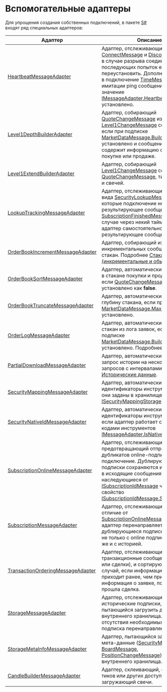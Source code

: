 # Вспомогательные адаптеры

Для упрощения создания собственных подключений, в пакете [S\#](../../../api.md) входят ряд специальных адаптеров:

| Адаптер                                                                                             | Описание                                                                                                                                                                                                                                                                                                                                                                                                                                                                         |
| --------------------------------------------------------------------------------------------------- | -------------------------------------------------------------------------------------------------------------------------------------------------------------------------------------------------------------------------------------------------------------------------------------------------------------------------------------------------------------------------------------------------------------------------------------------------------------------------------- |
| [HeartbeatMessageAdapter](xref:StockSharp.Algo.HeartbeatMessageAdapter)                             | Адаптер, отслеживающий сообщения [ConnectMessage](xref:StockSharp.Messages.ConnectMessage) и [DisconnectMessage](xref:StockSharp.Messages.DisconnectMessage) в случае разрыва соединения и последующих попыток его переустановить. Дополнительно, шлет в подключение [TimeMessage](xref:StockSharp.Messages.TimeMessage) для имитации ping сообщений, если значение [IMessageAdapter.HeartbeatInterval](xref:StockSharp.Messages.IMessageAdapter.HeartbeatInterval) установлено. |
| [Level1DepthBuilderAdapter](xref:StockSharp.Algo.Level1DepthBuilderAdapter)                         | Адаптер, собирающий [QuoteChangeMessage](xref:StockSharp.Messages.QuoteChangeMessage) из [Level1ChangeMessage](xref:StockSharp.Messages.Level1ChangeMessage) сообщений, если при подписке [MarketDataMessage.BuildMode](xref:StockSharp.Messages.MarketDataMessage.BuildMode) было установлено и сообщение level1 содержит информацию о лучшей покупке или продаже.                                                                                                              |
| [Level1ExtendBuilderAdapter](xref:StockSharp.Algo.Level1ExtendBuilderAdapter)                       | Адаптер, собирающий [Level1ChangeMessage](xref:StockSharp.Messages.Level1ChangeMessage) сообщения из [QuoteChangeMessage](xref:StockSharp.Messages.QuoteChangeMessage), тиковых сделок и свечей.                                                                                                                                                                                                                                                                                 |
| [LookupTrackingMessageAdapter](xref:StockSharp.Algo.LookupTrackingMessageAdapter)                   | Адаптер, отслеживающий подписки вида [SecurityLookupMessage](xref:StockSharp.Messages.SecurityLookupMessage), для которые подключение не шлет результирующее сообщение [SubscriptionFinishedMessage](xref:StockSharp.Messages.SubscriptionFinishedMessage). В этом случае через некий тайм\-аут данный адаптер самостоятельно формирует результирующее сообщение.                                                                                                                |
| [OrderBookIncrementMessageAdapter](xref:StockSharp.Algo.OrderBookIncrementMessageAdapter)           | Адаптер, собирающий из инкрементальных сообщений целый стакан. Подробнее [Стаканы (инкрементальные и обычные)](order_books_incremental_and_regular.md).                                                                                                                                                                                                                                                                                                                                      |
| [OrderBookSortMessageAdapter](xref:StockSharp.Algo.OrderBookSortMessageAdapter)                     | Адаптер, автоматически сортирующий в стакане покупки и продажи в случае, если [QuoteChangeMessage.IsSorted](xref:StockSharp.Messages.QuoteChangeMessage.IsSorted) установлено как **false**.                                                                                                                                                                                                                                                                                     |
| [OrderBookTruncateMessageAdapter](xref:StockSharp.Algo.OrderBookTruncateMessageAdapter)             | Адаптер, автоматически обрезающий глубину стакана, если при подписке [MarketDataMessage.MaxDepth](xref:StockSharp.Messages.MarketDataMessage.MaxDepth) было установлено.                                                                                                                                                                                                                                                                                                         |
| [OrderLogMessageAdapter](xref:StockSharp.Algo.OrderLogMessageAdapter)                               | Адаптер, автоматически создающий стакан из лога заявок, если при подписке [MarketDataMessage.BuildMode](xref:StockSharp.Messages.MarketDataMessage.BuildMode) было установлено. Подробнее [Лог заявок](order_log.md).                                                                                                                                                                                                                                           |
| [PartialDownloadMessageAdapter](xref:StockSharp.Algo.PartialDownloadMessageAdapter)                 | Адаптер, автоматически разбивающий запрос истории на несколько под\-запросов с интервалами. Подробнее [Исторические данные](historical_data.md).                                                                                                                                                                                                                                                                                                                       |
| [SecurityMappingMessageAdapter](xref:StockSharp.Algo.SecurityMappingMessageAdapter)                 | Адаптер, автоматически заменяющий идентификаторы инструментов, если они заданы в хранилище [ISecurityMappingStorage](xref:StockSharp.Algo.Storages.ISecurityMappingStorage).                                                                                                                                                                                                                                                                                                     |
| [SecurityNativeIdMessageAdapter](xref:StockSharp.Algo.SecurityNativeIdMessageAdapter)               | Адаптер, автоматически заменяющий идентификаторы инструментов, если если адаптер работает с системными кодами инструментов [IMessageAdapter.IsNativeIdentifiers](xref:StockSharp.Messages.IMessageAdapter.IsNativeIdentifiers).                                                                                                                                                                                                                                                  |
| [SubscriptionOnlineMessageAdapter](xref:StockSharp.Algo.SubscriptionOnlineMessageAdapter)           | Адаптер, отслеживающий подписки и предотвращающий отправку дубликатов online\-подписок далее в подключение. Дублирующие подписки сохраняются и добавляются в исходящие сообщения, наследующиеся от [ISubscriptionIdMessage](xref:StockSharp.Messages.ISubscriptionIdMessage) через свойство [ISubscriptionIdMessage.SubscriptionIds](xref:StockSharp.Messages.ISubscriptionIdMessage.SubscriptionIds).                                                                           |
| [SubscriptionMessageAdapter](xref:StockSharp.Algo.SubscriptionMessageAdapter)                       | Адаптер, отслеживающий подписки. В отличие от [SubscriptionOnlineMessageAdapter](xref:StockSharp.Algo.SubscriptionOnlineMessageAdapter), адаптер перенаправляет далее дублирующиеся подписки и работает не только с online подписками, а так же и с историей.                                                                                                                                                                                                                    |
| [TransactionOrderingMessageAdapter](xref:StockSharp.Algo.TransactionOrderingMessageAdapter)         | Адаптер, отслеживающий транзакционные сообщения (заявки или сделки), и сортирующий их на случай, если информация о сделки приходит ранее, чем пришла информация о заявке, по которой прошла сделка.                                                                                                                                                                                                                                                                              |
| [StorageMessageAdapter](xref:StockSharp.Algo.Storages.StorageMessageAdapter)                        | Адаптер, отслеживающий исторические подписки, и пытающийся загрузить данные из внутреннего хранилища. В случае отсутствия необходимых данных, подписка перенаправляется далее.                                                                                                                                                                                                                                                                                                   |
| [StorageMetaInfoMessageAdapter](xref:StockSharp.Algo.Storages.StorageMetaInfoMessageAdapter)        | Адаптер, пытающийся загрузить мета\-данные ([SecurityMessage](xref:StockSharp.Messages.SecurityMessage), [BoardMessage](xref:StockSharp.Messages.BoardMessage), [PositionChangeMessage](xref:StockSharp.Messages.PositionChangeMessage)) из внутреннего хранилища.                                                                                                                                                                                                               |
| [CandleBuilderMessageAdapter](xref:StockSharp.Algo.Candles.Compression.CandleBuilderMessageAdapter) | Адаптер, склеивающий, строящий (из тиков или других доступных данных) и загружающий свечи.                                                                                                                                                                                                                                                                                                                                                                                       |
